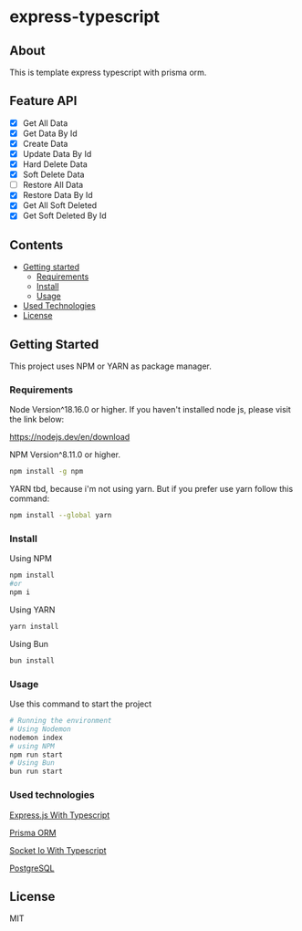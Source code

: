 # express-typescript

## About

This is template express typescript with prisma orm.

## Feature API

- [x] Get All Data
- [x] Get Data By Id
- [x] Create Data
- [x] Update Data By Id
- [x] Hard Delete Data
- [x] Soft Delete Data
- [ ] Restore All Data
- [x] Restore Data By Id
- [x] Get All Soft Deleted
- [x] Get Soft Deleted By Id

## Contents

- [Getting started](#getting-started)
  - [Requirements](#requirements)
  - [Install](#install)
  - [Usage](#usage)
- [Used Technologies](#used-technologies)
- [License](#license)

## Getting Started

This project uses NPM or YARN as package manager.

### Requirements

Node Version^18.16.0 or higher.
If you haven't installed node js, please visit the link below:

https://nodejs.dev/en/download

NPM Version^8.11.0 or higher.

```bash
npm install -g npm
```

YARN tbd, because i'm not using yarn. But if you prefer use yarn follow this command:

```bash
npm install --global yarn
```

### Install

Using NPM

```bash
npm install
#or
npm i
```

Using YARN

```bash
yarn install
```

Using Bun

```bash
bun install
```

### Usage

Use this command to start the project

```bash
# Running the environment
# Using Nodemon
nodemon index
# using NPM
npm run start
# Using Bun
bun run start
```

### Used technologies

[Express.js With Typescript](https://expressjs.com/en/starter/installing.html)

[Prisma ORM](https://www.prisma.io/docs)

[Socket Io With Typescript](https://socket.io/docs/v4/typescript/)

[PostgreSQL](https://www.postgresql.org/docs/)

## License

MIT
